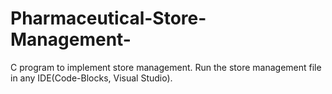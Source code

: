 # Pharmaceutical-Store-Management-
C program to implement store management.
Run the store management file in any IDE(Code-Blocks, Visual Studio).
